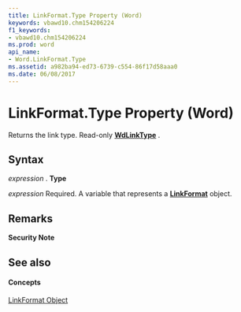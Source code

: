 ```yaml
---
title: LinkFormat.Type Property (Word)
keywords: vbawd10.chm154206224
f1_keywords:
- vbawd10.chm154206224
ms.prod: word
api_name:
- Word.LinkFormat.Type
ms.assetid: a982ba94-ed73-6739-c554-86f17d58aaa0
ms.date: 06/08/2017
---
```



# LinkFormat.Type Property (Word)

Returns the link type. Read-only  **[WdLinkType](wdlinktype-enumeration-word.md)** .


## Syntax

 _expression_ . **Type**

 _expression_ Required. A variable that represents a **[LinkFormat](linkformat-object-word.md)** object.


## Remarks


 **Security Note**  




## See also


#### Concepts


[LinkFormat Object](linkformat-object-word.md)

